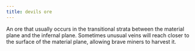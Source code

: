 ```yaml
---
title: devils ore
---
```


An ore that usually occurs in the transitional strata between the material plane and the infernal plane. Sometimes unusual veins will reach closer to the surface of the material plane, allowing brave miners to harvest it. 